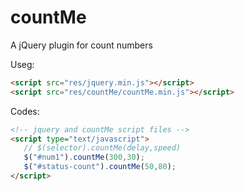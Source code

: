 # countMe
A jQuery plugin for count numbers

Useg:
```html
<script src="res/jquery.min.js"></script>
<script src="res/countMe/countMe.min.js"></script>
```
Codes:
```html
<!-- jquery and countMe script files -->
<script type="text/javascript">
   // $(selector).countMe(delay,speed)
   $("#num1").countMe(300,30);
   $("#status-count").countMe(50,80);
</script>
```
